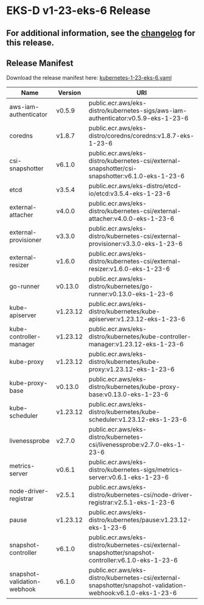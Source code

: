 # EKS-D v1-23-eks-6 Release

## For additional information, see the [changelog](CHANGELOG-v1-23-eks-6.md) for this release.

## Release Manifest

Download the release manifest here: [kubernetes-1-23-eks-6.yaml](https://distro.eks.amazonaws.com/kubernetes-1-23/kubernetes-1-23-eks-6.yaml)

| Name | Version | URI |
|------|---------|-----|
| aws-iam-authenticator | v0.5.9 | public.ecr.aws/eks-distro/kubernetes-sigs/aws-iam-authenticator:v0.5.9-eks-1-23-6 |
| coredns | v1.8.7 | public.ecr.aws/eks-distro/coredns/coredns:v1.8.7-eks-1-23-6 |
| csi-snapshotter | v6.1.0 | public.ecr.aws/eks-distro/kubernetes-csi/external-snapshotter/csi-snapshotter:v6.1.0-eks-1-23-6 |
| etcd | v3.5.4 | public.ecr.aws/eks-distro/etcd-io/etcd:v3.5.4-eks-1-23-6 |
| external-attacher | v4.0.0 | public.ecr.aws/eks-distro/kubernetes-csi/external-attacher:v4.0.0-eks-1-23-6 |
| external-provisioner | v3.3.0 | public.ecr.aws/eks-distro/kubernetes-csi/external-provisioner:v3.3.0-eks-1-23-6 |
| external-resizer | v1.6.0 | public.ecr.aws/eks-distro/kubernetes-csi/external-resizer:v1.6.0-eks-1-23-6 |
| go-runner | v0.13.0 | public.ecr.aws/eks-distro/kubernetes/go-runner:v0.13.0-eks-1-23-6 |
| kube-apiserver | v1.23.12 | public.ecr.aws/eks-distro/kubernetes/kube-apiserver:v1.23.12-eks-1-23-6 |
| kube-controller-manager | v1.23.12 | public.ecr.aws/eks-distro/kubernetes/kube-controller-manager:v1.23.12-eks-1-23-6 |
| kube-proxy | v1.23.12 | public.ecr.aws/eks-distro/kubernetes/kube-proxy:v1.23.12-eks-1-23-6 |
| kube-proxy-base | v0.13.0 | public.ecr.aws/eks-distro/kubernetes/kube-proxy-base:v0.13.0-eks-1-23-6 |
| kube-scheduler | v1.23.12 | public.ecr.aws/eks-distro/kubernetes/kube-scheduler:v1.23.12-eks-1-23-6 |
| livenessprobe | v2.7.0 | public.ecr.aws/eks-distro/kubernetes-csi/livenessprobe:v2.7.0-eks-1-23-6 |
| metrics-server | v0.6.1 | public.ecr.aws/eks-distro/kubernetes-sigs/metrics-server:v0.6.1-eks-1-23-6 |
| node-driver-registrar | v2.5.1 | public.ecr.aws/eks-distro/kubernetes-csi/node-driver-registrar:v2.5.1-eks-1-23-6 |
| pause | v1.23.12 | public.ecr.aws/eks-distro/kubernetes/pause:v1.23.12-eks-1-23-6 |
| snapshot-controller | v6.1.0 | public.ecr.aws/eks-distro/kubernetes-csi/external-snapshotter/snapshot-controller:v6.1.0-eks-1-23-6 |
| snapshot-validation-webhook | v6.1.0 | public.ecr.aws/eks-distro/kubernetes-csi/external-snapshotter/snapshot-validation-webhook:v6.1.0-eks-1-23-6 |
